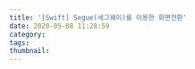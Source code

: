 ```yaml
---
title: '[Swift] Segue(세그웨이)를 이용한 화면전환'
date: 2020-05-08 11:28:59
category:
tags:
thumbnail:
---
```

